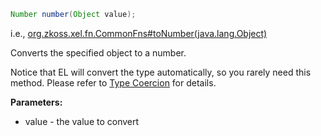 ```java
Number number(Object value);
```

  
i.e.,
[org.zkoss.xel.fn.CommonFns#toNumber(java.lang.Object)](https://www.zkoss.org/javadoc/latest/zk/org/zkoss/xel/fn/CommonFns.html#toNumber(java.lang.Object))

Converts the specified object to a number.

Notice that EL will convert the type automatically, so you rarely need
this method. Please refer to [Type Coercion](zuml_ref/EL_Expressions/Type_Coercion) for
details.

**Parameters:**

- value - the value to convert


